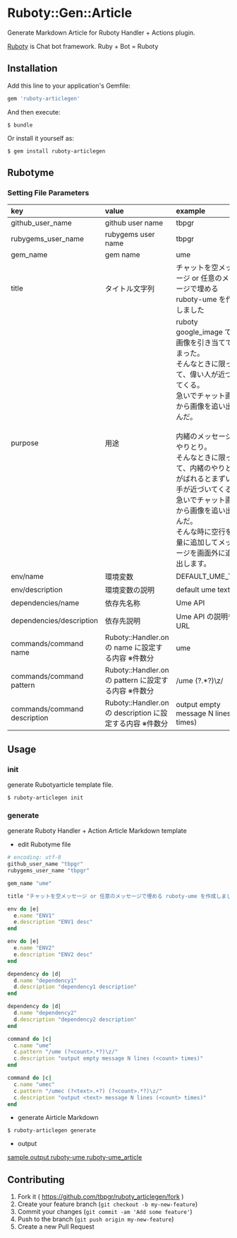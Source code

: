 # Ruboty::Gen::Article

Generate Markdown Article for Ruboty Handler + Actions plugin.

[Ruboty](https://github.com/r7kamura/ruboty) is Chat bot framework. Ruby + Bot = Ruboty

## Installation

Add this line to your application's Gemfile:

```ruby
gem 'ruboty-articlegen'
```

And then execute:

    $ bundle

Or install it yourself as:

    $ gem install ruboty-articlegen

## Rubotyme
### Setting File Parameters

|key|value|example|
|:--|:--|:--|
|github_user_name|github user name|tbpgr|
|rubygems_user_name|rubygems user name|tbpgr|
|gem_name|gem name|ume|
|title|タイトル文字列|チャットを空メッセージ or 任意のメッセージで埋める ruboty-ume を作成しました|
|purpose|用途|ruboty google_image で妙な画像を引き当ててしまった。<br>そんなときに限って、偉い人が近づいてくる。<br>急いでチャット画面から画像を追い出すんだ。<br><br>内緒のメッセージのやりとり。<br>そんなときに限って、内緒のやりとりがばれるとまずい相手が近づいてくる。<br>急いでチャット画面から画像を追い出すんだ。<br>そんな時に空行を大量に追加してメッセージを画面外に追い出します。|
|env/name|環境変数|DEFAULT_UME_TEXT|
|env/description|環境変数の説明|default ume text|
|dependencies/name|依存先名称|Ume API|
|dependencies/description|依存先説明|Ume API の説明やURL|
|commands/command name|Ruboty::Handler.on の name に設定する内容 ※件数分|ume|
|commands/command pattern|Ruboty::Handler.on の pattern に設定する内容 ※件数分|/ume (?<count>.*?)\z/  |
|commands/command description|Ruboty::Handler.on  の description に設定する内容 ※件数分|output empty message N lines (<count> times)|

## Usage
### init
generate Rubotyarticle template file.

~~~
$ ruboty-articlegen init
~~~

### generate
generate Ruboty Handler + Action Article Markdown template

* edit Rubotyme file

~~~ruby
# encoding: utf-8
github_user_name "tbpgr"
rubygems_user_name "tbpgr"

gem_name "ume"

title "チャットを空メッセージ or 任意のメッセージで埋める ruboty-ume を作成しました"

env do |e|
  e.name "ENV1"
  e.description "ENV1 desc"
end

env do |e|
  e.name "ENV2"
  e.description "ENV2 desc"
end

dependency do |d|
  d.name "dependency1"
  d.description "dependency1 description"
end

dependency do |d|
  d.name "dependency2"
  d.description "dependency2 description"
end

command do |c|
  c.name "ume"
  c.pattern "/ume (?<count>.*?)\z/"
  c.description "output empty message N lines (<count> times)"
end

command do |c|
  c.name "umec"
  c.pattern "/umec (?<text>.+?) (?<count>.*?)\z/"
  c.description "output <text> message N lines (<count> times)"
end
~~~

* generate Airticle Markdown

~~~
$ ruboty-articlegen generate
~~~

* output

[sample output ruboty-ume ruboty-ume_article](./sample/ruboty-ume_article.md)

## Contributing

1. Fork it ( https://github.com/tbpgr/ruboty_articlegen/fork )
2. Create your feature branch (`git checkout -b my-new-feature`)
3. Commit your changes (`git commit -am 'Add some feature'`)
4. Push to the branch (`git push origin my-new-feature`)
5. Create a new Pull Request
